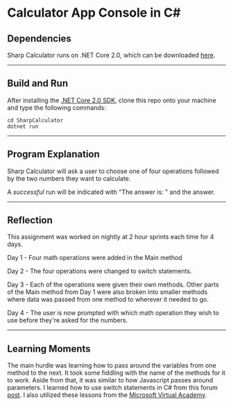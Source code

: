 # Calculator App Console in C#

## Dependencies
Sharp Calculator runs on .NET Core 2.0, which can be downloaded [here](https://www.microsoft.com/net/download/macos).

---
## Build and Run
After installing the [.NET Core 2.0 SDK](https://www.microsoft.com/net/download/macos), clone this repo onto your machine and type the following commands:

```
cd SharpCalculator
dotnet run
```
---
## Program Explanation
Sharp Calculator will ask a user to choose one of four operations followed by the two numbers they want to calculate.  

A _successful_ run will be indicated with "The answer is: " and the answer.

---
## Reflection
This assignment was worked on nightly at 2 hour sprints each time for 4 days.

Day 1 - Four math operations were added in the Main method

Day 2 - The four operations were changed to switch statements.

Day 3 - Each of the operations were given their own methods.  Other parts of the Main method from Day 1 were also broken into smaller methods where data was passed from one method to wherever it needed to go.

Day 4 - The user is now prompted with which math operation they wish to use before they're asked for the numbers.

---
## Learning Moments
The main hurdle was learning how to pass around the variables from one method to the next. It took some fiddling with the name of the methods for it to work.  Aside from that, it was similar to how Javascript passes around parameters.  I learned how to use switch statements in C# from this forum [post](https://codereview.stackexchange.com/questions/131158/simple-calculator-in-c).  I also utilized these lessons from the [Microsoft Virtual Academy](https://mva.microsoft.com/en-us/training-courses/c-fundamentals-for-absolute-beginners-16169).